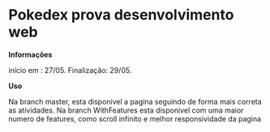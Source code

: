 # Pokedex prova desenvolvimento web

**Informações**

início em : 27/05.
Finalização: 29/05.

**Uso** 

Na branch master, esta disponivel a pagina seguindo de forma mais correta as atividades.
Na branch WithFeatures esta disponivel com uma maior numero de features, como scroll infinito e melhor responsividade da pagina


